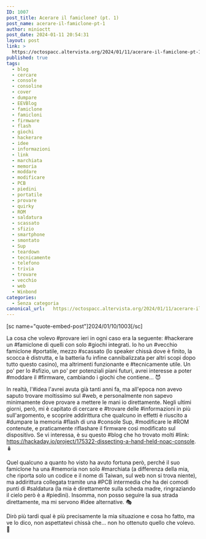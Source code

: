 ```yaml
---
ID: 1007
post_title: Acerare il famiclone? (pt. 1)
post_name: acerare-il-famiclone-pt-1
author: minioctt
post_date: 2024-01-11 20:54:31
layout: post
link: >
  https://octospacc.altervista.org/2024/01/11/acerare-il-famiclone-pt-1/
published: true
tags:
  - blog
  - cercare
  - console
  - consoline
  - cover
  - dumpare
  - EEVBlog
  - famiclone
  - famicloni
  - firmware
  - flash
  - giochi
  - hackerare
  - idee
  - informazioni
  - link
  - marchiata
  - memoria
  - moddare
  - modificare
  - PCB
  - piedini
  - portatile
  - provare
  - quirky
  - ROM
  - saldatura
  - scassato
  - sfizio
  - smartphone
  - smontato
  - Sup
  - teardown
  - tecnicamente
  - telefono
  - trivia
  - trovare
  - vecchio
  - web
  - Winbond
categories:
  - Senza categoria
canonical_url:   https://octospacc.altervista.org/2024/01/11/acerare-il-famiclone-pt-1/
---
```

<!-- wp:paragraph -->
<p>[sc name="quote-embed-post"]2024/01/10/1003[/sc]</p>
<!-- /wp:paragraph -->

<!-- wp:paragraph -->
<p>La cosa che volevo #provare ieri in ogni caso era la seguente: #hackerare un #famiclone di quelli con solo #giochi integrati. Io ho un #vecchio famiclone #portatile, mezzo #scassato (lo speaker chissà dove è finito, la scocca è distrutta, e la batteria fu infine cannibalizzata per altri scopi dopo tutto questo casino), ma altrimenti funzionante e #tecnicamente utile. Un po' per lo #sfizio, un po' per potenziali piani futuri, avrei interesse a poter #moddare il #firmware, cambiando i giochi che contiene... 😈</p>
<!-- /wp:paragraph -->

<!-- wp:paragraph -->
<p>In realtà, l'#idea l'avrei avuta già tanti anni fa, ma all'epoca non avevo saputo trovare moltissimo sul #web, e personalmente non sapevo minimamente dove provare a mettere le mani io direttamente. Negli ultimi giorni, però, mi è capitato di cercare e #trovare delle #informazioni in più sull'argomento, e scoprire addirittura che qualcuno in effetti è riuscito a #dumpare la memoria #flash di una #console Sup, #modificare le #ROM contenute, e praticamente riflashare il firmware così modificato sul dispositivo. Se vi interessa, è su questo #blog che ho trovato molti #link: <a href="https://hackaday.io/project/175322-dissecting-a-hand-held-noac-console">https://hackaday.io/project/175322-dissecting-a-hand-held-noac-console</a>. 🪆</p>
<!-- /wp:paragraph -->

<!-- wp:paragraph -->
<p>Quel qualcuno a quanto ho visto ha avuto fortuna però, perché il suo famiclone ha una #memoria non solo #marchiata (a differenza della mia, che riporta solo un codice e il nome di Taiwan, sul web non si trova niente), ma addirittura collegata tramite una #PCB intermedia che ha dei comodi punti di #saldatura (la mia è direttamente sulla scheda madre, ringraziando il cielo però è a #piedini). Insomma, non posso seguire la sua strada direttamente, ma mi servono #idee alternative. 🎭</p>
<!-- /wp:paragraph -->

<!-- wp:paragraph -->
<p>Dirò più tardi qual è più precisamente la mia situazione e cosa ho fatto, ma ve lo dico, non aspettatevi chissà che... non ho ottenuto quello che volevo. 🥴</p>
<!-- /wp:paragraph -->